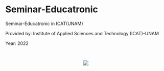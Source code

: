 # Seminar-Educatronic
Seminar-Educatronic in ICAT(UNAM)

Provided by: Institute of Applied Sciences and Technology (ICAT)-UNAM

Year: 2022

<br>
<p align="center">
<img src="https://user-images.githubusercontent.com/47467891/217385457-e9ae6df5-c850-4dad-a73d-7bd095c58620.png">
</p>
